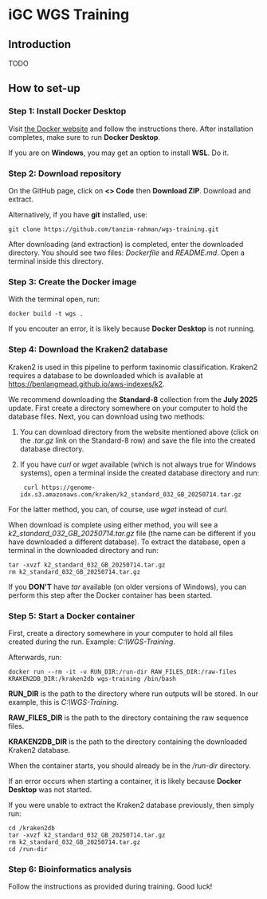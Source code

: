# iGC WGS Training

## Introduction

TODO

## How to set-up

### Step 1: Install **Docker Desktop**

Visit [the Docker website](https://www.docker.com) and follow the instructions there. After installation completes, make sure to run **Docker Desktop**.

If you are on **Windows**, you may get an option to install **WSL**. Do it.

### Step 2: Download repository

On the GitHub page, click on **<> Code** then **Download ZIP**. Download and extract.

Alternatively, if you have **git** installed, use:

    git clone https://github.com/tanzim-rahman/wgs-training.git

After downloading (and extraction) is completed, enter the downloaded directory. You should see two files: *Dockerfile* and *README.md*. Open a terminal inside this directory.

### Step 3: Create the Docker image

With the terminal open, run:

    docker build -t wgs .

If you encouter an error, it is likely because **Docker Desktop** is not running.

### Step 4: Download the Kraken2 database

Kraken2 is used in this pipeline to perform taxinomic classification. Kraken2 requires a database to be downloaded which is available at <https://benlangmead.github.io/aws-indexes/k2>.

We recommend downloading the **Standard-8** collection from the **July 2025** update. First create a directory somewhere on your computer to hold the database files. Next, you can download using two methods:

1. You can download directory from the website mentioned above (click on the *.tar.gz* link on the Standard-8 row) and save the file into the created database directory.
2. If you have *curl* or *wget* available (which is not always true for Windows systems), open a terminal inside the created database directory and run:

        curl https://genome-idx.s3.amazonaws.com/kraken/k2_standard_032_GB_20250714.tar.gz

For the latter method, you can, of course, use *wget* instead of *curl*.

When download is complete using either method, you will see a *k2_standard_032_GB_20250714.tar.gz* file (the name can be different if you have downloaded a different database). To extract the database, open a terminal in the downloaded directory and run:

    tar -xvzf k2_standard_032_GB_20250714.tar.gz
    rm k2_standard_032_GB_20250714.tar.gz

If you **DON'T** have *tar* available (on older versions of Windows), you can perform this step after the Docker container has been started.

### Step 5: Start a Docker container

First, create a directory somewhere in your computer to hold all files created during the run. Example: *C:\WGS-Training*.

Afterwards, run:

    docker run --rm -it -v RUN_DIR:/run-dir RAW_FILES_DIR:/raw-files KRAKEN2DB_DIR:/kraken2db wgs-training /bin/bash

**RUN_DIR** is the path to the directory where run outputs will be stored. In our example, this is *C:\WGS-Training*.

**RAW_FILES_DIR** is the path to the directory containing the raw sequence files.

**KRAKEN2DB_DIR** is the path to the directory containing the downloaded Kraken2 database.

When the container starts, you should already be in the */run-dir* directory.

If an error occurs when starting a container, it is likely because **Docker Desktop** was not started.

If you were unable to extract the Kraken2 database previously, then simply run:

    cd /kraken2db
    tar -xvzf k2_standard_032_GB_20250714.tar.gz
    rm k2_standard_032_GB_20250714.tar.gz
    cd /run-dir

### Step 6: Bioinformatics analysis

Follow the instructions as provided during training. Good luck!
